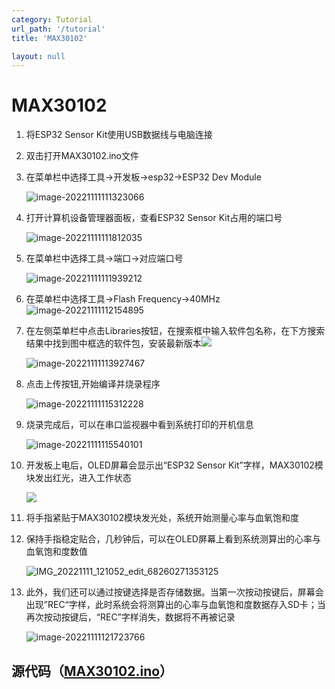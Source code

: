 ```yaml
---
category: Tutorial
url_path: '/tutorial'
title: 'MAX30102'

layout: null
---
```


# MAX30102

1. 将ESP32 Sensor Kit使用USB数据线与电脑连接

2. 双击打开MAX30102.ino文件

3. 在菜单栏中选择工具->开发板->esp32->ESP32 Dev Module

   ![image-20221111111323066](https://addison-cq.github.io/webPages/images/image-20221111111323066.png)

4. 打开计算机设备管理器面板，查看ESP32 Sensor Kit占用的端口号

   ![image-20221111111812035](https://addison-cq.github.io/webPages/images/image-20221111111812035.png)

5. 在菜单栏中选择工具->端口->对应端口号

   ![image-20221111111939212](https://addison-cq.github.io/webPages/images/image-20221111111939212.png)

6. 在菜单栏中选择工具->Flash Frequency->40MHz![image-20221111112154895](https://addison-cq.github.io/webPages/images/image-20221111112154895.png)

7. 在左侧菜单栏中点击Libraries按钮，在搜索框中输入软件包名称，在下方搜索结果中找到图中框选的软件包，安装最新版本![](https://addison-cq.github.io/webPages/images/image-20221111113050326.png)

   ![image-20221111113927467](https://addison-cq.github.io/webPages/images/image-20221111113927467.png)

8. 点击上传按钮,开始编译并烧录程序

   ![image-20221111115312228](https://addison-cq.github.io/webPages/images/image-20221111115312228.png)

9. 烧录完成后，可以在串口监视器中看到系统打印的开机信息

   ![image-20221111115540101](https://addison-cq.github.io/webPages/images/image-20221111115540101.png)
   
9. 开发板上电后，OLED屏幕会显示出“ESP32 Sensor Kit”字样，MAX30102模块发出红光，进入工作状态

   ![](https://addison-cq.github.io/webPages/images/ESP32-POWERON.jpg)
   
9. 将手指紧贴于MAX30102模块发光处，系统开始测量心率与血氧饱和度

9. 保持手指稳定贴合，几秒钟后，可以在OLED屏幕上看到系统测算出的心率与血氧饱和度数值

   ![IMG_20221111_121052_edit_68260271353125](https://addison-cq.github.io/webPages/images/ESP32-MAX30102.jpg)
   
9. 此外，我们还可以通过按键选择是否存储数据。当第一次按动按键后，屏幕会出现”REC“字样，此时系统会将测算出的心率与血氧饱和度数据存入SD卡；当再次按动按键后，“REC”字样消失，数据将不再被记录

   ![image-20221111121723766](https://addison-cq.github.io/webPages/images/ESP32-REC1.jpg)
   
   
## 源代码（[MAX30102.ino](https://github.com/addison-CQ/webPages/tree/develop/doc/ESP32SensorKit/code)）
